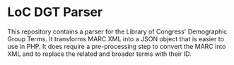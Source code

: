 # LoC DGT Parser

This repository contains a parser for the Library of Congress' Demographic Group Terms.  It transforms MARC XML into a JSON object that is easier to use in PHP.  It does require a pre-processing step to convert the MARC into XML and to replace the related and broader terms with their ID.
